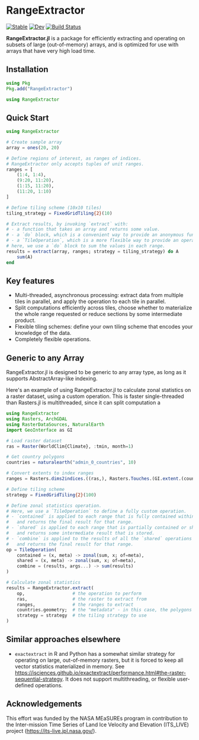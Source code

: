 # RangeExtractor

[![Stable](https://img.shields.io/badge/docs-stable-blue.svg)](https://asinghvi17.github.io/RangeExtractor.jl/stable/)
[![Dev](https://img.shields.io/badge/docs-dev-blue.svg)](https://asinghvi17.github.io/RangeExtractor.jl/dev/)
[![Build Status](https://github.com/asinghvi17/RangeExtractor.jl/actions/workflows/CI.yml/badge.svg?branch=main)](https://github.com/asinghvi17/RangeExtractor.jl/actions/workflows/CI.yml?query=branch%3Amain)

**RangeExtractor.jl** is a package for efficiently extracting and operating on subsets of large (out-of-memory) arrays, and is optimized for use with arrays that have very high load time.

## Installation

```julia
using Pkg
Pkg.add("RangeExtractor")

using RangeExtractor
```

## Quick Start
```julia
using RangeExtractor

# Create sample array
array = ones(20, 20)

# Define regions of interest, as ranges of indices.
# RangeExtractor only accepts tuples of unit ranges.
ranges = [
    (1:4, 1:4),
    (9:20, 11:20),
    (1:15, 11:20),
    (11:20, 1:10)
]

# Define tiling scheme (10x10 tiles)
tiling_strategy = FixedGridTiling{2}(10)

# Extract results, by invoking `extract` with:
# - a function that takes an array and returns some value.
# - a `do` block, which is a convenient way to provide an anonymous function.
# - a `TileOperation`, which is a more flexible way to provide an operation.
# here, we use a `do` block to sum the values in each range.
results = extract(array, ranges; strategy = tiling_strategy) do A
    sum(A)
end
```

## Key features

- Multi-threaded, asynchronous processing: extract data from multiple tiles in parallel, and apply the operation to each tile in parallel.
- Split computations efficiently across tiles, choose whether to materialize the whole range requested or reduce sections by some intermediate product.
- Flexible tiling schemes: define your own tiling scheme that encodes your knowledge of the data.
- Completely flexible operations.

## Generic to any Array

RangeExtractor.jl is designed to be generic to any array type, as long as it supports AbstractArray-like indexing.  

Here's an example of using RangeExtractor.jl to calculate zonal statistics on a raster dataset, using a custom operation.  This is faster single-threaded than Rasters.jl is multithreaded, since it can split computation a

```julia
using RangeExtractor
using Rasters, ArchGDAL
using RasterDataSources, NaturalEarth
import GeoInterface as GI

# Load raster dataset
ras = Raster(WorldClim{Climate}, :tmin, month=1)

# Get country polygons
countries = naturalearth("admin_0_countries", 10)

# Convert extents to index ranges
ranges = Rasters.dims2indices.((ras,), Rasters.Touches.(GI.extent.(countries.geometry)))

# Define tiling scheme
strategy = FixedGridTiling{2}(100)

# Define zonal statistics operation.  
# Here, we use a `TileOperation` to define a fully custom operation.
# - `contained` is applied to each range that is fully contained within a tile,
#   and returns the final result for that range.
# - `shared` is applied to each range that is partially contained or shared with another tile,
#   and returns some intermediate result that is stored.
# - `combine` is applied to the results of all the `shared` operations for a range,
#   and returns the final result for that range.
op = TileOperation(
    contained = (x, meta) -> zonal(sum, x; of=meta),
    shared = (x, meta) -> zonal(sum, x; of=meta),
    combine = (results, args...) -> sum(results)
)

# Calculate zonal statistics
results = RangeExtractor.extract(
    op,                  # the operation to perform
    ras,                 # the raster to extract from
    ranges,              # the ranges to extract
    countries.geometry;  # the "metadata" - in this case, the polygons to calculate zonal statistics over
    strategy = strategy  # the tiling strategy to use
)
```

## Similar approaches elsewhere

- `exactextract` in R and Python has a somewhat similar strategy for operating on large, out-of-memory rasters, but it is forced to keep all vector statistics materialized in memory.  See https://isciences.github.io/exactextract/performance.html#the-raster-sequential-strategy.  It does not support multithreading, or flexible user-defined operations.

## Acknowledgements

This effort was funded by the NASA MEaSUREs program in contribution to the Inter-mission Time Series of Land Ice Velocity and Elevation (ITS_LIVE) project (https://its-live.jpl.nasa.gov/).

